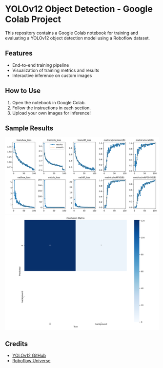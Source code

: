 # YOLOv12 Object Detection - Google Colab Project

This repository contains a Google Colab notebook for training and evaluating a YOLOv12 object detection model using a Roboflow dataset.

## Features
- End-to-end training pipeline
- Visualization of training metrics and results
- Interactive inference on custom images

## How to Use
1. Open the notebook in Google Colab.
2. Follow the instructions in each section.
3. Upload your own images for inference!

## Sample Results
![Training Curves](results.png)
![Confusion Matrix](confusion_matrix.png)

## Credits
- [YOLOv12 GitHub](https://github.com/sunsmarterjie/yolov12)
- [Roboflow Universe](https://universe.roboflow.com/)
